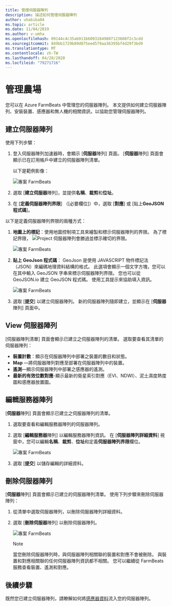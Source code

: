```yaml
---
title: 管理伺服器陣列
description: 描述如何管理伺服器陣列
author: uhabiba04
ms.topic: article
ms.date: 11/04/2019
ms.author: v-umha
ms.openlocfilehash: 09144c4c35ab911b60931849807123608f2c3cdd
ms.sourcegitcommit: 849bb1729b89d075eed579aa36395bf4d29f3bd9
ms.translationtype: MT
ms.contentlocale: zh-TW
ms.lasthandoff: 04/28/2020
ms.locfileid: "79271716"
---
```

# <a name="manage-farms"></a>管理農場

您可以在 Azure FarmBeats 中管理您的伺服器陣列。 本文提供如何建立伺服器陣列、安裝裝置、感應器和無人機的相關資訊，以協助您管理伺服器陣列。

## <a name="create-farms"></a>建立伺服器陣列

使用下列步驟：

1. 登入伺服器陣列加速器時，會顯示 [**伺服器**陣列] 頁面。
    [**伺服器**陣列] 頁面會顯示已在訂用帳戶中建立的伺服器陣列清單。

    以下是範例影像：

    ![專案 FarmBeats](./media/create-farms-in-azure-farmbeats/create-farm-main-page-1.png)


2. 選取 [**建立伺服器**陣列]，並提供**名稱**、**裁剪**和**位址**。
3. 在 [**定義伺服器陣列界限**] （[必要欄位]）中，選取 [**對應**] 或 [貼上**GeoJSON 程式碼**]。

以下是定義伺服器陣列界限的兩種方式：

1. **地圖上的標記**：使用地圖控制項工具來繪製和標示伺服器陣列的界限。 為了標記界限， ![Project 伺服器陣列會](./media/create-farms-in-azure-farmbeats/pencil-icon-1.png)勝過並標示確切的界限。

    ![專案 FarmBeats](./media/create-farms-in-azure-farmbeats/create-farm-mark-on-map-1.png)

2. **貼上 GeoJson 程式碼**： GeoJson 是使用 JAVASCRIPT 物件標記法（JSON）來編碼地理資料結構的格式。 此選項會顯示一個文字方塊，您可以在其中輸入 GeoJSON 字串來標示伺服器陣列界限。 您也可以從 GeoJSON.io 建立 GeoJSON 程式碼。
使用工具提示來協助填入資訊。

    ![專案 FarmBeats](./media/create-farms-in-azure-farmbeats/create-new-farm-1.png)

3.  選取 [**提交**] 以建立伺服器陣列。 新的伺服器陣列隨即建立，並顯示在 [**伺服器**陣列] 頁面中。

## <a name="view-farm"></a>View 伺服器陣列

[伺服器陣列清單] 頁面會顯示已建立之伺服器陣列的清單。 選取要查看其清單的伺服器陣列：

 - **裝置計數**：顯示在伺服器陣列中部署之裝置的數目和狀態。
 - **Map** —將伺服器陣列對應至部署在伺服器陣列中的裝置。
 - **遙測**—顯示伺服器陣列中部署之感應器的遙測。
 - **最新的有效位數對應**-顯示最新的衛星索引對應（EVI、NDWI）、泥土濕度熱度圖和感應器放置圖。

## <a name="edit-farm"></a>編輯服務器陣列

[**伺服器**陣列] 頁面會顯示已建立之伺服器陣列的清單。

1.  選取要查看和編輯服務器陣列的伺服器陣列。
2.  選取 [**編輯服務器**陣列] 以編輯服務器陣列資訊。 在 [**伺服器陣列詳細資料**] 視窗中，您可以編輯**名稱**、**裁剪**、**位址**和定義**伺服器陣列界限**欄位。

    ![專案 FarmBeats](./media/create-farms-in-azure-farmbeats/edit-farm-1.png)

3. 選取 [**提交**] 以儲存編輯的詳細資料。

## <a name="delete-farm"></a>刪除伺服器陣列

[**伺服器**陣列] 頁面會顯示已建立的伺服器陣列清單。 使用下列步驟來刪除伺服器陣列：

1.  從清單中選取伺服器陣列，以刪除伺服器陣列詳細資料。
2.  選取 [**刪除伺服器**陣列] 以刪除伺服器陣列。

    ![專案 FarmBeats](./media/create-farms-in-azure-farmbeats/delete-farm-1.png)

    > [!NOTE]
    > 當您刪除伺服器陣列時，與伺服器陣列相關聯的裝置和對應不會被刪除。 與裝置和對應相關聯的任何伺服器陣列資訊都不相關。 您可以繼續從 FarmBeats 服務查看裝置、遙測和對應。


## <a name="next-steps"></a>後續步驟

既然您已建立伺服器陣列，請瞭解如何將[感應器資料](get-sensor-data-from-sensor-partner.md)流入您的伺服器陣列。
